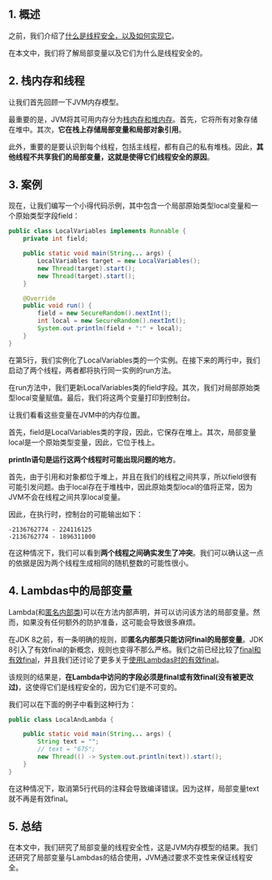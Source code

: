 ## 1. 概述

之前，我们介绍了[什么是线程安全，以及如何实现它](https://www.baeldung.com/java-thread-safety)。

在本文中，我们将了解局部变量以及它们为什么是线程安全的。

## 2. 栈内存和线程

让我们首先回顾一下JVM内存模型。

最重要的是，JVM将其可用内存分为[栈内存和堆内存](https://www.baeldung.com/java-stack-heap)。首先，它将所有对象存储在堆中。其次，**它在栈上存储局部变量和局部对象引用**。

此外，重要的是要认识到每个线程，包括主线程，都有自己的私有堆栈。因此，**其他线程不共享我们的局部变量，这就是使得它们线程安全的原因**。

## 3. 案例

现在，让我们编写一个小得代码示例，其中包含一个局部原始类型local变量和一个原始类型字段field：

```java
public class LocalVariables implements Runnable {
    private int field;

    public static void main(String... args) {
        LocalVariables target = new LocalVariables();
        new Thread(target).start();
        new Thread(target).start();
    }

    @Override
    public void run() {
        field = new SecureRandom().nextInt();
        int local = new SecureRandom().nextInt();
        System.out.println(field + ":" + local);
    }
}
```

在第5行，我们实例化了LocalVariables类的一个实例。在接下来的两行中，我们启动了两个线程，两者都将执行同一实例的run方法。

在run方法中，我们更新LocalVariables类的field字段。其次，我们对局部原始类型local变量赋值。最后，我们将这两个变量打印到控制台。

让我们看看这些变量在JVM中的内存位置。

首先，field是LocalVariables类的字段，因此，它保存在堆上。其次，局部变量local是一个原始类型变量，因此，它位于栈上。

**println语句是运行这两个线程时可能出现问题的地方**。

首先，由于引用和对象都位于堆上，并且在我们的线程之间共享，所以field很有可能引发问题。由于local存在于堆栈中，因此原始类型local的值将正常，因为JVM不会在线程之间共享local变量。

因此，在执行时，控制台的可能输出如下：

```shell
-2136762774 - 224116125
-2136762774 - 1896311000
```

在这种情况下，我们可以看到**两个线程之间确实发生了冲突**。我们可以确认这一点的依据是因为两个线程生成相同的随机整数的可能性很小。

## 4. Lambdas中的局部变量

Lambda(和[匿名内部类](https://www.baeldung.com/java-anonymous-classes))可以在方法内部声明，并可以访问该方法的局部变量。然而，如果没有任何额外的防护准备，这可能会导致很多麻烦。

在JDK 8之前，有一条明确的规则，即**匿名内部类只能访问final的局部变量**。JDK 8引入了有效final的新概念，规则也变得不那么严格。我们之前已经比较了[final和有效final](https://www.baeldung.com/java-effectively-final)，并且我们还讨论了更多关于[使用Lambdas时的有效final](https://www.baeldung.com/java-lambda-effectively-final-local-variables)。

该规则的结果是，**在Lambda中访问的字段必须是final或有效final(没有被更改过)**，这使得它们是线程安全的，因为它们是不可变的。

我们可以在下面的例子中看到这种行为：

```java
public class LocalAndLambda {

    public static void main(String... args) {
        String text = "";
        // text = "675";
        new Thread(() -> System.out.println(text)).start();
    }
}
```

在这种情况下，取消第5行代码的注释会导致编译错误。因为这样，局部变量text就不再是有效final。

## 5. 总结

在本文中，我们研究了局部变量的线程安全性，这是JVM内存模型的结果。我们还研究了局部变量与Lambdas的结合使用，JVM通过要求不变性来保证线程安全。